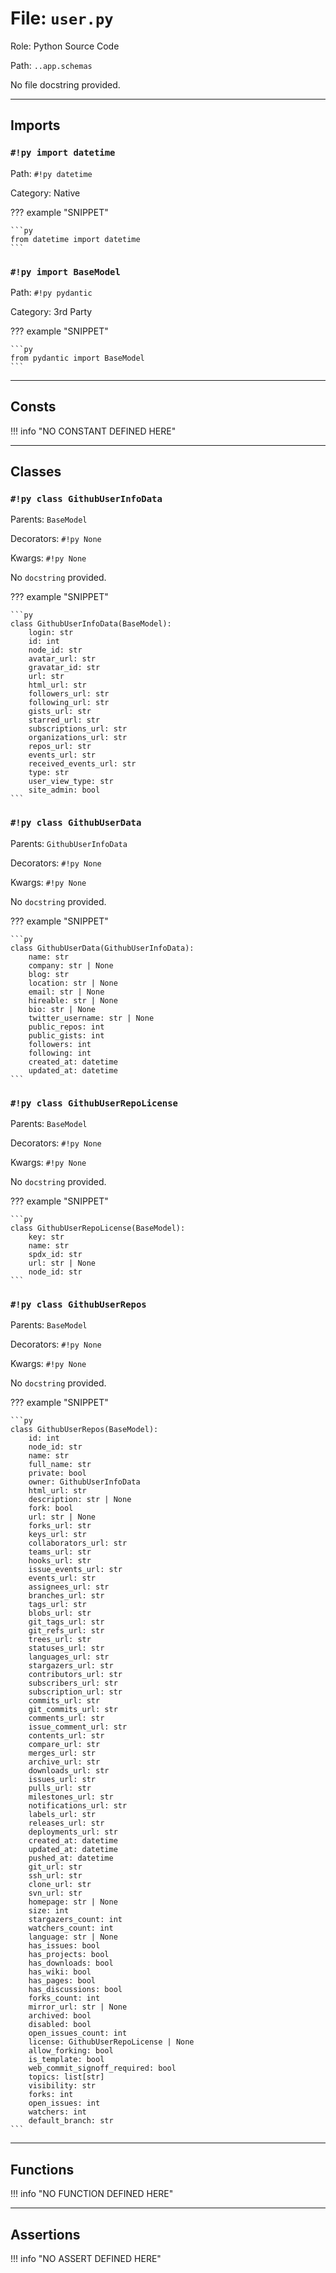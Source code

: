 # File: `user.py`

Role: Python Source Code

Path: `..app.schemas`

No file docstring provided.

---

## Imports

### `#!py import datetime`

Path: `#!py datetime`

Category: Native

??? example "SNIPPET"

    ```py
    from datetime import datetime
    ```

### `#!py import BaseModel`

Path: `#!py pydantic`

Category: 3rd Party

??? example "SNIPPET"

    ```py
    from pydantic import BaseModel
    ```



---

## Consts

!!! info "NO CONSTANT DEFINED HERE"

---

## Classes

### `#!py class GithubUserInfoData`

Parents: `BaseModel`

Decorators: `#!py None`

Kwargs: `#!py None`

No `docstring` provided.

??? example "SNIPPET"

    ```py
    class GithubUserInfoData(BaseModel):
        login: str
        id: int
        node_id: str
        avatar_url: str
        gravatar_id: str
        url: str
        html_url: str
        followers_url: str
        following_url: str
        gists_url: str
        starred_url: str
        subscriptions_url: str
        organizations_url: str
        repos_url: str
        events_url: str
        received_events_url: str
        type: str
        user_view_type: str
        site_admin: bool
    ```

### `#!py class GithubUserData`

Parents: `GithubUserInfoData`

Decorators: `#!py None`

Kwargs: `#!py None`

No `docstring` provided.

??? example "SNIPPET"

    ```py
    class GithubUserData(GithubUserInfoData):
        name: str
        company: str | None
        blog: str
        location: str | None
        email: str | None
        hireable: str | None
        bio: str | None
        twitter_username: str | None
        public_repos: int
        public_gists: int
        followers: int
        following: int
        created_at: datetime
        updated_at: datetime
    ```

### `#!py class GithubUserRepoLicense`

Parents: `BaseModel`

Decorators: `#!py None`

Kwargs: `#!py None`

No `docstring` provided.

??? example "SNIPPET"

    ```py
    class GithubUserRepoLicense(BaseModel):
        key: str
        name: str
        spdx_id: str
        url: str | None
        node_id: str
    ```

### `#!py class GithubUserRepos`

Parents: `BaseModel`

Decorators: `#!py None`

Kwargs: `#!py None`

No `docstring` provided.

??? example "SNIPPET"

    ```py
    class GithubUserRepos(BaseModel):
        id: int
        node_id: str
        name: str
        full_name: str
        private: bool
        owner: GithubUserInfoData
        html_url: str
        description: str | None
        fork: bool
        url: str | None
        forks_url: str
        keys_url: str
        collaborators_url: str
        teams_url: str
        hooks_url: str
        issue_events_url: str
        events_url: str
        assignees_url: str
        branches_url: str
        tags_url: str
        blobs_url: str
        git_tags_url: str
        git_refs_url: str
        trees_url: str
        statuses_url: str
        languages_url: str
        stargazers_url: str
        contributors_url: str
        subscribers_url: str
        subscription_url: str
        commits_url: str
        git_commits_url: str
        comments_url: str
        issue_comment_url: str
        contents_url: str
        compare_url: str
        merges_url: str
        archive_url: str
        downloads_url: str
        issues_url: str
        pulls_url: str
        milestones_url: str
        notifications_url: str
        labels_url: str
        releases_url: str
        deployments_url: str
        created_at: datetime
        updated_at: datetime
        pushed_at: datetime
        git_url: str
        ssh_url: str
        clone_url: str
        svn_url: str
        homepage: str | None
        size: int
        stargazers_count: int
        watchers_count: int
        language: str | None
        has_issues: bool
        has_projects: bool
        has_downloads: bool
        has_wiki: bool
        has_pages: bool
        has_discussions: bool
        forks_count: int
        mirror_url: str | None
        archived: bool
        disabled: bool
        open_issues_count: int
        license: GithubUserRepoLicense | None
        allow_forking: bool
        is_template: bool
        web_commit_signoff_required: bool
        topics: list[str]
        visibility: str
        forks: int
        open_issues: int
        watchers: int
        default_branch: str
    ```



---

## Functions

!!! info "NO FUNCTION DEFINED HERE"

---

## Assertions

!!! info "NO ASSERT DEFINED HERE"
